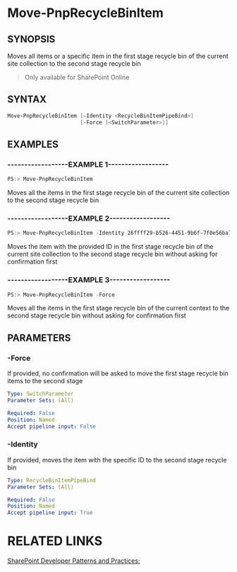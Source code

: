 # Move-PnpRecycleBinItem

## SYNOPSIS
Moves all items or a specific item in the first stage recycle bin of the current site collection to the second stage recycle bin

>Only available for SharePoint Online
## SYNTAX 

```powershell
Move-PnpRecycleBinItem [-Identity <RecycleBinItemPipeBind>]
                       [-Force [<SwitchParameter>]]
```

## EXAMPLES

### ------------------EXAMPLE 1------------------
```powershell
PS:> Move-PnpRecycleBinItem
```

Moves all the items in the first stage recycle bin of the current site collection to the second stage recycle bin

### ------------------EXAMPLE 2------------------
```powershell
PS:> Move-PnpRecycleBinItem -Identity 26ffff29-b526-4451-9b6f-7f0e56ba7125
```

Moves the item with the provided ID in the first stage recycle bin of the current site collection to the second stage recycle bin without asking for confirmation first

### ------------------EXAMPLE 3------------------
```powershell
PS:> Move-PnpRecycleBinItem -Force
```

Moves all the items in the first stage recycle bin of the current context to the second stage recycle bin without asking for confirmation first

## PARAMETERS

### -Force
If provided, no confirmation will be asked to move the first stage recycle bin items to the second stage

```yaml
Type: SwitchParameter
Parameter Sets: (All)

Required: False
Position: Named
Accept pipeline input: False
```

### -Identity
If provided, moves the item with the specific ID to the second stage recycle bin

```yaml
Type: RecycleBinItemPipeBind
Parameter Sets: (All)

Required: False
Position: Named
Accept pipeline input: True
```

# RELATED LINKS

[SharePoint Developer Patterns and Practices:](http://aka.ms/sppnp)